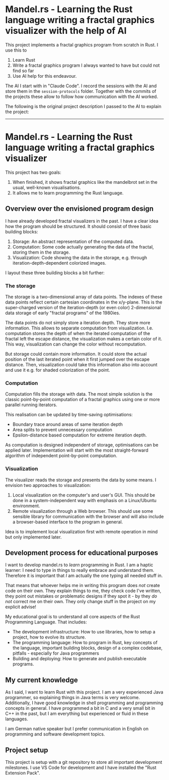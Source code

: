 # Mandel.rs - Learning the Rust language writing a fractal graphics visualizer with the help of AI

This project implements a fractal graphics program from scratch in Rust. I use this to

1. Learn Rust
2. Write a fractal graphics program I always wanted to have but could not find so far
3. Use AI help for this endeavour.

The AI I start with in "Claude Code". I record the sessions with the AI and store them in the `session-protocols` folder. Together with the commits of the projects these allow to follow how communication with the AI worked.

The following is the original project description I passed to the AI to explain the project:

----

# Mandel.rs - Learning the Rust language writing a fractal graphics visualizer

This project has two goals:

1. When finished, it shows fractal graphics like the mandelbrot set in the usual, well-known visualisations.
2. It allows me to learn programming the Rust language.

## Overview over the envisioned program design

I have already developed fractal visualizers in the past. I have a clear idea how the program should be structured. It should consist of three basic building blocks:

1. Storage: An abstract representation of the computed data.
2. Computation: Some code actually generating the data of the fractal, storing them in the storage.
3. Visualization: Code showing the data in the storage, e.g. through iteration-depth-dependent colorized images.

I layout these three building blocks a bit further:

### The storage

The storage is a two-dimensional array of data points. The indexes of these data points reflect certain cartesian coordinates in the x/y-plane. This is the super-charged version of the iteration-depth (or even color) 2-dimensional data storage of early "fractal programs" of the 1980ies.

The data points do not simply store a iteration depth. They store more information. This allows to separate computation from visualization. I.e. computation stores the depth of when the iterated computation of the fractal left the escape distance, the visualization makes a certain color of it. This way, visualization can change the color without recomputation.

But storage could contain more information. It could store the actual position of the last iterated point when it first jumped over the escape distance. Then, visualization could take this information also into account and use it e.g. for shaded colorization of the point.

### Computation

Computation fills the storage with data. The most simple solution is the classic point-by-point computation of a fractal graphics using one or more parallel running iterators.

This realisation can be updated by time-saving optimisations:

* Boundary trace around areas of same iteration depth
* Area splits to prevent unnecessary computation
* Epsilon-distance based computation for extreme iteration depth.

As computation is designed independent of storage, optimisations can be applied later. Implementation will start with the most straight-forward algorithm of independent point-by-point computation.

### Visualization

The visualizer reads the storage and presents the data by some means. I envision two approaches to visualization:

1. Local visualization on the computer's and user's GUI. This should be done in a system-independent way with emphasis on a Linux/Ubuntu environment.
2. Remote visualization through a Web browser. This should use some sensible library for communication with the browser and will also include a browser-based interface to the program in general.

Idea is to implement local visualization first with remote operation in mind but only implemented later.

## Development process for educational purposes

I want to develop mandel.rs to _learn_ programming in Rust. I am a haptic learner: I need to type in things to really embrace and understand them. Therefore it is important that _I_ am actually the one typing all needed stuff in.

That means that whoever helps me in writing this program does _not_ create code on their own. They explain things to me, they check code I've written, they point out mistakes or problematic designs if they spot it - by they _do not_ correct me on their own. They only change stuff in the project on my explicit advise!

My educational goal is to understand all core aspects of the Rust Programming Language. That includes:

* The development infrastructure: How to use libraries, how to setup a project, how to evolve its structure.
* The programming language: How to program in Rust, key concepts of the language, important building blocks, design of a complex codebase, pitfalls - especially for Java programmers
* Building and deploying: How to generate and publish executable programs.

## My current knowledge

As I said, I want to learn Rust with this project. I am a very experienced Java programmer, so explaining things in Java terms is very welcome. Additionally, I have good knowledge in shell programming and programming concepts in general. I have programmed a bit in C and a very small bit in C++ in the past, but I am everything but experienced or fluid in these languages.

I am German native speaker but I prefer communication in English on programming and software development topics.

## Project setup

This project is setup with a git repository to store all important development milestones. I use VS Code for development and I have installed the "Rust Extension Pack".
